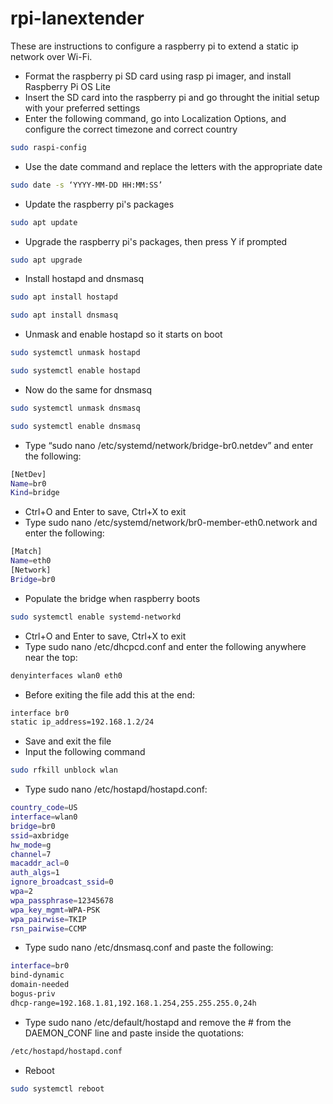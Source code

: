 # rpi-lanextender
These are instructions to configure a raspberry pi to extend a static ip network over Wi-Fi.
- Format the raspberry pi SD card using rasp pi imager, and install Raspberry Pi OS Lite
- Insert the SD card into the raspberry pi and go throught the initial setup with your preferred settings
- Enter the following command, go into Localization Options, and configure the correct timezone and correct country
```bash
sudo raspi-config
```
- Use the date command and replace the letters with the appropriate date
```bash
sudo date -s ‘YYYY-MM-DD HH:MM:SS’ 
```
- Update the raspberry pi's packages
```bash
sudo apt update
``` 
- Upgrade the raspberry pi's packages, then press Y if prompted
```bash
sudo apt upgrade
```
- Install hostapd and dnsmasq
```bash
sudo apt install hostapd
```
```bash
sudo apt install dnsmasq
```
- Unmask and enable hostapd so it starts on boot
```bash
sudo systemctl unmask hostapd
```
```bash
sudo systemctl enable hostapd
```
- Now do the same for dnsmasq
```bash
sudo systemctl unmask dnsmasq
```
```bash
sudo systemctl enable dnsmasq
```
- Type “sudo nano /etc/systemd/network/bridge-br0.netdev” and enter the following:
```bash
[NetDev]
Name=br0
Kind=bridge
```
- Ctrl+O and Enter to save, Ctrl+X to exit
- Type sudo nano /etc/systemd/network/br0-member-eth0.network and enter the following:
```bash
[Match]
Name=eth0
[Network]
Bridge=br0
```
- Populate the bridge when raspberry boots
```bash
sudo systemctl enable systemd-networkd
```
- Ctrl+O and Enter to save, Ctrl+X to exit
- Type sudo nano /etc/dhcpcd.conf and enter the following anywhere near the top:
```bash
denyinterfaces wlan0 eth0
```
- Before exiting the file add this at the end:
```bash
interface br0
static ip_address=192.168.1.2/24
```
- Save and exit the file
- Input the following command
```bash
sudo rfkill unblock wlan
```
- Type sudo nano /etc/hostapd/hostapd.conf:
```bash
country_code=US
interface=wlan0
bridge=br0
ssid=axbridge
hw_mode=g
channel=7
macaddr_acl=0
auth_algs=1
ignore_broadcast_ssid=0
wpa=2
wpa_passphrase=12345678
wpa_key_mgmt=WPA-PSK
wpa_pairwise=TKIP
rsn_pairwise=CCMP
```
- Type sudo nano /etc/dnsmasq.conf and paste the following:
```bash
interface=br0
bind-dynamic
domain-needed
bogus-priv
dhcp-range=192.168.1.81,192.168.1.254,255.255.255.0,24h
```
- Type sudo nano /etc/default/hostapd and remove the # from the DAEMON_CONF line and paste inside the quotations:
```bash
/etc/hostapd/hostapd.conf
```
- Reboot
```bash
sudo systemctl reboot
```
